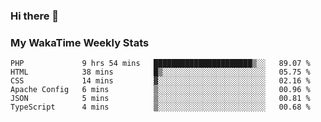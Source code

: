 ### Hi there 👋

<!--
**royschrauwen/royschrauwen** is a ✨ _special_ ✨ repository because its `README.md` (this file) appears on your GitHub profile.

Here are some ideas to get you started:

- 🔭 I’m currently working on ...
- 🌱 I’m currently learning ...
- 👯 I’m looking to collaborate on ...
- 🤔 I’m looking for help with ...
- 💬 Ask me about ...
- 📫 How to reach me: ...
- 😄 Pronouns: ...
- ⚡ Fun fact: ...
-->


### My WakaTime Weekly Stats
<!--START_SECTION:waka-->

```text
PHP             9 hrs 54 mins   ██████████████████████▒░░   89.07 %
HTML            38 mins         █▒░░░░░░░░░░░░░░░░░░░░░░░   05.75 %
CSS             14 mins         ▓░░░░░░░░░░░░░░░░░░░░░░░░   02.16 %
Apache Config   6 mins          ▒░░░░░░░░░░░░░░░░░░░░░░░░   00.96 %
JSON            5 mins          ▒░░░░░░░░░░░░░░░░░░░░░░░░   00.81 %
TypeScript      4 mins          ▒░░░░░░░░░░░░░░░░░░░░░░░░   00.68 %
```

<!--END_SECTION:waka-->
